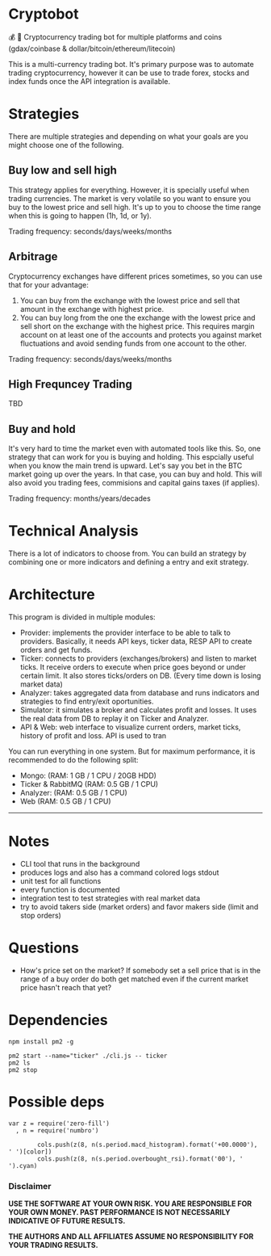 # Cryptobot

:moneybag: :robot: Cryptocurrency trading bot for multiple platforms and coins (gdax/coinbase & dollar/bitcoin/ethereum/litecoin)

This is a multi-currency trading bot. It's primary purpose was to automate trading cryptocurrency, however it can be use to trade forex, stocks and index funds once the API integration is available.

# Strategies

There are multiple strategies and depending on what your goals are you might choose one of the following.

## Buy low and sell high

This strategy applies for everything. However, it is specially useful when trading currencies. The market is very volatile so you want to ensure you buy to the lowest price and sell high. It's up to you to choose the time range when this is going to happen (1h, 1d, or 1y).

Trading frequency: seconds/days/weeks/months

## Arbitrage

Cryptocurrency exchanges have different prices sometimes, so you can use that for your advantage:
1. You can buy from the exchange with the lowest price and sell that amount in the exchange with highest price.
2. You can buy long from the one the exchange with the lowest price and sell short on the exchange with the highest price. This requires margin account on at least one of the accounts and protects you against market fluctuations and avoid sending funds from one account to the other.

Trading frequency: seconds/days/weeks/months

## High Frequncey Trading

TBD

## Buy and hold

It's very hard to time the market even with automated tools like this. So, one strategy that can work for you is buying and holding. This espcially useful when you know the main trend is upward. Let's say you bet in the BTC market going up over the years. In that case, you can buy and hold. This will also avoid you trading fees, commisions and capital gains taxes (if applies).

Trading frequency: months/years/decades

# Technical Analysis

There is a lot of indicators to choose from. You can build an strategy by combining one or more indicators and defining a entry and exit strategy.

# Architecture

This program is divided in multiple modules:
  - Provider: implements the provider interface to be able to talk to providers. Basically, it needs API keys, ticker data, RESP API to create orders and get funds.
  - Ticker: connects to providers (exchanges/brokers) and listen to market ticks. It receive orders to execute when price goes beyond or under certain limit. It also stores ticks/orders on DB. (Every time down is losing market data)
  - Analyzer: takes aggregated data from database and runs indicators and strategies to find entry/exit oportunities.
  - Simulator: it simulates a broker and calculates profit and losses. It uses the real data from DB to replay it on Ticker and Analyzer.
  - API & Web: web interface to visualize current orders, market ticks, history of profit and loss. API is used to tran

You can run everything in one system. But for maximum performance, it is recommended to do the following split:
  - Mongo: (RAM: 1 GB / 1 CPU / 20GB HDD)
  - Ticker & RabbitMQ (RAM: 0.5 GB / 1 CPU)
  - Analyzer: (RAM: 0.5 GB / 1 CPU)
  - Web (RAM: 0.5 GB / 1 CPU)

---

# Notes

- CLI tool that runs in the background
- produces logs and also has a command colored logs stdout
- unit test for all functions
- every function is documented
- integration test to test strategies with real market data
- try to avoid takers side (market orders) and favor makers side (limit and stop orders)

# Questions

- How's price set on the market? If somebody set a sell price that is in the range of a buy order do both get matched even if the current market price hasn't reach that yet?


# Dependencies

```
npm install pm2 -g

pm2 start --name="ticker" ./cli.js -- ticker
pm2 ls
pm2 stop
```

# Possible deps

```
var z = require('zero-fill')
  , n = require('numbro')

        cols.push(z(8, n(s.period.macd_histogram).format('+00.0000'), ' ')[color])
        cols.push(z(8, n(s.period.overbought_rsi).format('00'), ' ').cyan)
```


### Disclaimer

__USE THE SOFTWARE AT YOUR OWN RISK. YOU ARE RESPONSIBLE FOR YOUR OWN MONEY. PAST PERFORMANCE IS NOT NECESSARILY INDICATIVE OF FUTURE RESULTS.__

__THE AUTHORS AND ALL AFFILIATES ASSUME NO RESPONSIBILITY FOR YOUR TRADING RESULTS.__